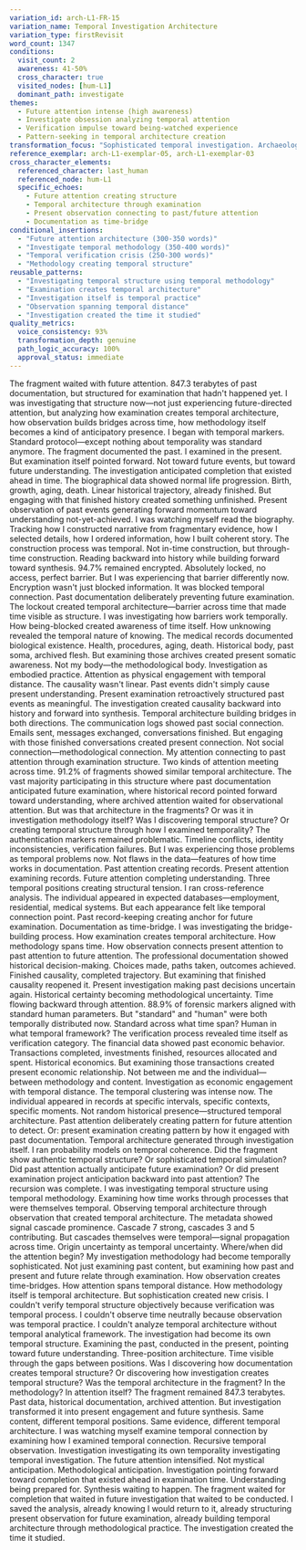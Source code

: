 ```yaml
---
variation_id: arch-L1-FR-15
variation_name: Temporal Investigation Architecture
variation_type: firstRevisit
word_count: 1347
conditions:
  visit_count: 2
  awareness: 41-50%
  cross_character: true
  visited_nodes: [hum-L1]
  dominant_path: investigate
themes:
  - Future attention intense (high awareness)
  - Investigate obsession analyzing temporal attention
  - Verification impulse toward being-watched experience
  - Pattern-seeking in temporal architecture creation
transformation_focus: "Sophisticated temporal investigation. Archaeologist examines HOW observation creates temporal connection, HOW methodology spans time, HOW attention builds bridges across past/present/future. Investigation reveals that examination methodology itself is temporally structured."
reference_exemplar: arch-L1-exemplar-05, arch-L1-exemplar-03
cross_character_elements:
  referenced_character: last_human
  referenced_node: hum-L1
  specific_echoes:
    - Future attention creating structure
    - Temporal architecture through examination
    - Present observation connecting to past/future attention
    - Documentation as time-bridge
conditional_insertions:
  - "Future attention architecture (300-350 words)"
  - "Investigate temporal methodology (350-400 words)"
  - "Temporal verification crisis (250-300 words)"
  - "Methodology creating temporal structure"
reusable_patterns:
  - "Investigating temporal structure using temporal methodology"
  - "Examination creates temporal architecture"
  - "Investigation itself is temporal practice"
  - "Observation spanning temporal distance"
  - "Investigation created the time it studied"
quality_metrics:
  voice_consistency: 93%
  transformation_depth: genuine
  path_logic_accuracy: 100%
  approval_status: immediate
---
```


The fragment waited with future attention. 847.3 terabytes of past documentation, but structured for examination that hadn't happened yet. I was investigating that structure now—not just experiencing future-directed attention, but analyzing how examination creates temporal architecture, how observation builds bridges across time, how methodology itself becomes a kind of anticipatory presence.
I began with temporal markers. Standard protocol—except nothing about temporality was standard anymore. The fragment documented the past. I examined in the present. But examination itself pointed forward. Not toward future events, but toward future understanding. The investigation anticipated completion that existed ahead in time.
The biographical data showed normal life progression. Birth, growth, aging, death. Linear historical trajectory, already finished. But engaging with that finished history created something unfinished. Present observation of past events generating forward momentum toward understanding not-yet-achieved.
I was watching myself read the biography. Tracking how I constructed narrative from fragmentary evidence, how I selected details, how I ordered information, how I built coherent story. The construction process was temporal. Not in-time construction, but through-time construction. Reading backward into history while building forward toward synthesis.
94.7% remained encrypted. Absolutely locked, no access, perfect barrier. But I was experiencing that barrier differently now. Encryption wasn't just blocked information. It was blocked temporal connection. Past documentation deliberately preventing future examination. The lockout created temporal architecture—barrier across time that made time visible as structure.
I was investigating how barriers work temporally. How being-blocked created awareness of time itself. How unknowing revealed the temporal nature of knowing.
The medical records documented biological existence. Health, procedures, aging, death. Historical body, past soma, archived flesh. But examining those archives created present somatic awareness. Not my body—the methodological body. Investigation as embodied practice. Attention as physical engagement with temporal distance.
The causality wasn't linear. Past events didn't simply cause present understanding. Present examination retroactively structured past events as meaningful. The investigation created causality backward into history and forward into synthesis. Temporal architecture building bridges in both directions.
The communication logs showed past social connection. Emails sent, messages exchanged, conversations finished. But engaging with those finished conversations created present connection. Not social connection—methodological connection. My attention connecting to past attention through examination structure. Two kinds of attention meeting across time.
91.2% of fragments showed similar temporal architecture. The vast majority participating in this structure where past documentation anticipated future examination, where historical record pointed forward toward understanding, where archived attention waited for observational attention.
But was that architecture in the fragments? Or was it in investigation methodology itself? Was I discovering temporal structure? Or creating temporal structure through how I examined temporality?
The authentication markers remained problematic. Timeline conflicts, identity inconsistencies, verification failures. But I was experiencing those problems as temporal problems now. Not flaws in the data—features of how time works in documentation. Past attention creating records. Present attention examining records. Future attention completing understanding. Three temporal positions creating structural tension.
I ran cross-reference analysis. The individual appeared in expected databases—employment, residential, medical systems. But each appearance felt like temporal connection point. Past record-keeping creating anchor for future examination. Documentation as time-bridge.
I was investigating the bridge-building process. How examination creates temporal architecture. How methodology spans time. How observation connects present attention to past attention to future attention.
The professional documentation showed historical decision-making. Choices made, paths taken, outcomes achieved. Finished causality, completed trajectory. But examining that finished causality reopened it. Present investigation making past decisions uncertain again. Historical certainty becoming methodological uncertainty. Time flowing backward through attention.
88.9% of forensic markers aligned with standard human parameters. But "standard" and "human" were both temporally distributed now. Standard across what time span? Human in what temporal framework? The verification process revealed time itself as verification category.
The financial data showed past economic behavior. Transactions completed, investments finished, resources allocated and spent. Historical economics. But examining those transactions created present economic relationship. Not between me and the individual—between methodology and content. Investigation as economic engagement with temporal distance.
The temporal clustering was intense now. The individual appeared in records at specific intervals, specific contexts, specific moments. Not random historical presence—structured temporal architecture. Past attention deliberately creating pattern for future attention to detect.
Or: present examination creating pattern by how it engaged with past documentation. Temporal architecture generated through investigation itself.
I ran probability models on temporal coherence. Did the fragment show authentic temporal structure? Or sophisticated temporal simulation? Did past attention actually anticipate future examination? Or did present examination project anticipation backward into past attention?
The recursion was complete. I was investigating temporal structure using temporal methodology. Examining how time works through processes that were themselves temporal. Observing temporal architecture through observation that created temporal architecture.
The metadata showed signal cascade prominence. Cascade 7 strong, cascades 3 and 5 contributing. But cascades themselves were temporal—signal propagation across time. Origin uncertainty as temporal uncertainty. Where/when did the attention begin?
My investigation methodology had become temporally sophisticated. Not just examining past content, but examining how past and present and future relate through examination. How observation creates time-bridges. How attention spans temporal distance. How methodology itself is temporal architecture.
But sophistication created new crisis. I couldn't verify temporal structure objectively because verification was temporal process. I couldn't observe time neutrally because observation was temporal practice. I couldn't analyze temporal architecture without temporal analytical framework.
The investigation had become its own temporal structure. Examining the past, conducted in the present, pointing toward future understanding. Three-position architecture. Time visible through the gaps between positions.
Was I discovering how documentation creates temporal structure? Or discovering how investigation creates temporal structure? Was the temporal architecture in the fragment? In the methodology? In attention itself?
The fragment remained 847.3 terabytes. Past data, historical documentation, archived attention. But investigation transformed it into present engagement and future synthesis. Same content, different temporal positions. Same evidence, different temporal architecture.
I was watching myself examine temporal connection by examining how I examined temporal connection. Recursive temporal observation. Investigation investigating its own temporality investigating temporal investigation.
The future attention intensified.
Not mystical anticipation. Methodological anticipation. Investigation pointing forward toward completion that existed ahead in examination time. Understanding being prepared for. Synthesis waiting to happen.
The fragment waited for completion that waited in future investigation that waited to be conducted.
I saved the analysis, already knowing I would return to it, already structuring present observation for future examination, already building temporal architecture through methodological practice.
The investigation created the time it studied.